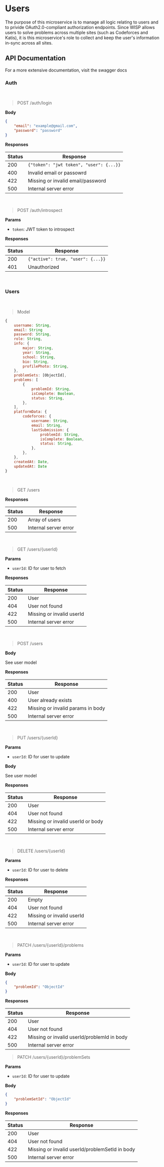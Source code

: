 # Users

The purpose of this microservice is to manage all logic relating to users and to privide OAuth2.0-compliant authorization endpoints. Since WISP allows users to solve problems across multiple sites (such as Codeforces and Katis), it is this microservice's role to collect and keep the user's information in-sync across all sites.

## API Documentation

For a more extensive documentation, visit the swagger docs

### Auth

<br>

> POST /auth/login

**Body**

```json
{
    "email": "example@gmail.com", 
    "password": "password"
}
```

**Responses**

| Status | Response |
| --- | --- |
| 200 | `{"token": "jwt token", "user": {...}}` |
| 400 | Invalid email or passowrd |
| 422 | Missing or invalid email/password |
| 500 | Internal server error |

<br>

> POST /auth/introspect

**Params**

* `token`: JWT token to introspect

**Responses**

| Status | Response |
| --- | --- |
| 200 | `{"active": true, "user": {...}}` |
| 401 | Unauthorized |

<br>

### Users

<br>

> Model

```javascript
{
    username: String,
    email: String
    password: String,
    role: String,
    info: {
        major: String,
        year: String,
        school: String,
        bio: String,
        profilePhoto: String,
    },
    problemSets: [ObjectId],
    problems: [
        {
            problemId: String,
            isComplete: Boolean,
            status: String,
        },
    ],
    platformData: {
        codeforces: {
            username: String,
            email: String,
            lastSubmission: {
                problemId: String,
                isComplete: Boolean,
                status: String,
            },
        },
    },
    createdAt: Date,
    updatedAt: Date
}
```

<br>

> GET /users

**Responses**

| Status | Response |
| --- | --- |
| 200 | Array of users |
| 500 | Internal server error |

<br>

> GET /users/{userId}

**Params**

* `userId`: ID for user to fetch

**Responses**

| Status | Response |
| --- | --- |
| 200 | User |
| 404 | User not found |
| 422 | Missing or invalid userId |
| 500 | Internal server error |

<br>

> POST /users

**Body**

See user model

**Responses**

| Status | Response |
| --- | --- |
| 200 | User |
| 400 | User already exists |
| 422 | Missing or invalid params in body |
| 500 | Internal server error |

<br>

> PUT /users/{userId}

**Params**

* `userId`: ID for user to update

**Body**

See user model

**Responses**

| Status | Response |
| --- | --- |
| 200 | User |
| 404 | User not found |
| 422 | Missing or invalid userId or body |
| 500 | Internal server error |

<br>

> DELETE /users/{userId}

**Params**

* `userId`: ID for user to delete

**Responses**

| Status | Response |
| --- | --- |
| 200 | Empty |
| 404 | User not found |
| 422 | Missing or invalid userId |
| 500 | Internal server error |

<br>

> PATCH /users/{userId}/problems

**Params**

* `userId`: ID for user to update

**Body**

```json
{
    "problemId": "ObjectId"
}
```

**Responses**

| Status | Response |
| --- | --- |
| 200 | User |
| 404 | User not found |
| 422 | Missing or invalid userId/problemId in body |
| 500 | Internal server error |

> PATCH /users/{userId}/problemSets

**Params**

* `userId`: ID for user to update

**Body**

```json
{
    "problemSetId": "ObjectId"
}
```

**Responses**

| Status | Response |
| --- | --- |
| 200 | User |
| 404 | User not found |
| 422 | Missing or invalid userId/problemSetId in body |
| 500 | Internal server error |
